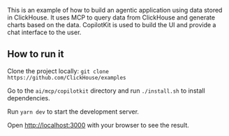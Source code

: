 This is an example of how to build an agentic application using data stored in ClickHouse. It uses MCP to query data from ClickHouse and generate charts based on the data. CopilotKit is used to build the UI and provide a chat interface to the user.

## How to run it

Clone the project locally: `git clone https://github.com/ClickHouse/examples`

Go to the `ai/mcp/copilotkit` directory and run `./install.sh` to install dependencies.

Run `yarn dev` to start the development server.

Open [http://localhost:3000](http://localhost:3000) with your browser to see the result.
